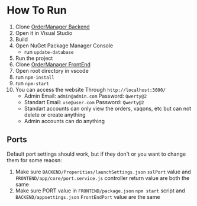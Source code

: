 ﻿# How To Run

1. Clone [OrderManager Backend](#)
2. Open it in Visual Studio
3. Build
4. Open NuGet Package Manager Console
    * run `update-database`
5. Run the project
6. Clone [OrderManager FrontEnd](#)
7. Open root directory in vscode
8. run `npm-install`
9. run `npm-start`
10. You can access the website Through `http://localhost:3000/`
    * Admin Email: `admin@admin.com` Password: `Qwerty@2`
    * Standart Email: `use@user.com` Password: `Qwerty@2`
    * Standart accounts can only view the orders, vaqons, etc but can not delete or create anything
    * Admin accounts can do anything

## Ports
Default port settings should work, but if they don't or you want to change them for some reaosn:
1. Make sure `BACKEND/Properities/launchSettings.json` `sslPort` value and `FRONTEND/app/core/port.service.js` controller return value are both the same
2. Make sure PORT value in `FRONTEND/package.json` `npm start` script and `BACKEND/appsettings.json` `FrontEndPort` value are the same

